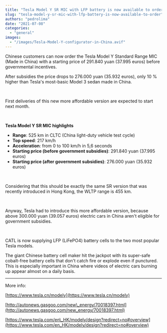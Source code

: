 ```yaml
---
title: "Tesla Model Y SR MIC with LFP battery is now available to order"
slug: "tesla-model-y-sr-mic-with-lfp-battery-is-now-available-to-order"
authors: "pedrolima"
date: "2021-07-08"
categories: 
  - "general"
images: 
  - "/images/Tesla-Model-Y-configurator-in-China.avif"
---
```


Chinese customers can now order the Tesla Model Y Standard Range MIC (Made in China) with a starting price of 291.840 yuan (37.995 euros) before governmental incentives.

After subsidies the price drops to 276.000 yuan (35.932 euros), only 10 % higher than Tesla's most-basic Model 3 sedan made in China.

 

First deliveries of this new more affordable version are expected to start next month.

 

**Tesla Model Y SR MIC highlights**

- **Range**: 525 km in CLTC (China light-duty vehicle test cycle)
- **Top speed**: 217 km/h
- **Acceleration**: from 0 to 100 km/h in 5,6 seconds
- **Starting price (before government subsidies)**: 291.840 yuan (37.995 euros)
- **Starting price (after government subsidies)**: 276.000 yuan (35.932 euros)

 

Considering that this should be exactly the same SR version that was recently introduced in Hong Kong, the WLTP range is 455 km.

 

Anyway, Tesla had to introduce this more affordable version, because above 300.000 yuan (39.057 euros) electric cars in China aren't eligible for government subsidies.

 

CATL is now supplying LFP (LiFePO4) battery cells to the two most popular Tesla models.

The giant Chinese battery cell maker hit the jackpot with its super-safe cobalt-free battery cells that don't catch fire or explode even if punctured. This is especially important in China where videos of electric cars burning up appear almost on a daily basis.

---

More info:

[https://www.tesla.cn/modely](https://www.tesla.cn/modely)

[http://autonews.gasgoo.com/new\_energy/70018397.html](http://autonews.gasgoo.com/new_energy/70018397.html)

[https://www.tesla.com/en\_HK/modely/design?redirect=no#overview](https://www.tesla.com/en_HK/modely/design?redirect=no#overview)
